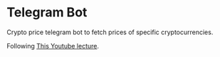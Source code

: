 # Telegram Bot
Crypto price telegram bot to fetch prices of specific cryptocurrencies. 

Following [This Youtube lecture](https://youtu.be/N1C9lGtE2FU). 